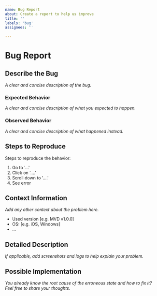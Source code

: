 ```yaml
---
name: Bug Report
about: Create a report to help us improve
title: ''
labels: 'bug'
assignees: ''

---
```


# Bug Report

## Describe the Bug
_A clear and concise description of the bug._

### Expected Behavior
_A clear and concise description of what you expected to happen._

### Observed Behavior
_A clear and concise description of what happened instead._

## Steps to Reproduce
Steps to reproduce the behavior:
1. Go to '...'
2. Click on '....'
3. Scroll down to '....'
4. See error

## Context Information
_Add any other context about the problem here._

- Used version [e.g. MVD v1.0.0]
- OS: [e.g. iOS, Windows]
- ...

## Detailed Description
_If applicable, add screenshots and logs to help explain your problem._

## Possible Implementation
_You already know the root cause of the erroneous state and how to fix it? Feel free to share your thoughts._
